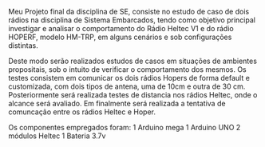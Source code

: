 Meu Projeto  final da disciplina de SE, consiste no estudo de caso de dois rádios na disciplina de Sistema Embarcados, tendo como objetivo principal investigar e analisar o comportamento do Rádio Heltec V1 e do  rádio HOPERF, modelo HM-TRP, em alguns cenários e sob configurações distintas.

Deste modo serão realizados estudos de casos em situações de ambientes propositais, sob o intuito de verificar o comportamento dos mesmos. 
Os testes consistem em comunicar os dois rádios Hopers de forma default e customizada, com dois tipos de antena, uma de 10cm e outra de 30 cm.
Posteriormente será realizada testes de distancia nos rádios Heltec, onde o alcance será avaliado.
Em finalmente será realizada a tentativa de comuncação entre os rádios Heltec e Hoper.

Os componentes empregados foram:
1 Arduino  mega
1 Arduino  UNO
2 módulos Heltec
1 Bateria 3.7v 
